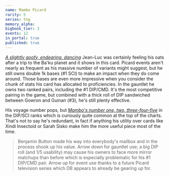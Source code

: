 ```yaml
---
name: Mambo Picard
rarity: 5
series: tng
memory_alpha:
bigbook_tier: 3
events: 12
in_portal: true
published: true
---
```


[_A slightly goofy, endearing, dancing_](https://www.youtube.com/watch?v=2YvJt86EMGg&t=161) Jean-Luc was certainly feeling his oats after a trip to the Ba'ku planet and it shows in this card. Picard events aren't nearly as frequent as his massive number of variants might suggest, but he still owns double 1k bases (#1 SCI) to make an impact when they do come around. Those bases are even more impressive when you consider the chunk of stats his card has allocated to proficiencies. In the gauntlet he owns two ranked pairs, including the #1 DIP/CMD. It's the most competitive pairing in the game, but combined with a thick roll of DIP sandwiched between Gowron and Guinan (#3), he's still plenty effective. 

His voyage number pops, but  [_Mambo's number one, two, three-four-five_](https://www.youtube.com/watch?v=EK_LN3XEcnw&t=18)  in the DIP/SCI ranks which is curiously quite common at the top of the charts. That's not to say he's redundant, in fact if anything his utility over cards like Xindi Insectoid or Sarah Sisko make him the more useful piece most of the time.

> Benjamin Button made his way into everybody's mailbox and in the process shook up his value. Arrow down for gauntlet use; a big DIP roll (and 1/5 usability) may cause his owners to face more mirror matchups than before which is especially problematic for his #1 DIP/CMD pair. Arrow up for event use thanks to a future Picard television series which DB appears to already be gearing up for.
